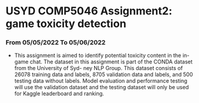 # USYD COMP5046 Assignment2: game toxicity detection 
### From 05/05/2022 To 05/06/2022
- This assignment is aimed to identify potential toxicity content in the in-game chat. The dataset in this assignment is part of the CONDA dataset from the University of Syd- ney NLP Group. This dataset consists of 26078 training data and labels, 8705 validation data and labels, and 500 testing data without labels. Model evaluation and performance testing will use the validation dataset and the testing dataset will only be used for Kaggle leaderboard and ranking. 
